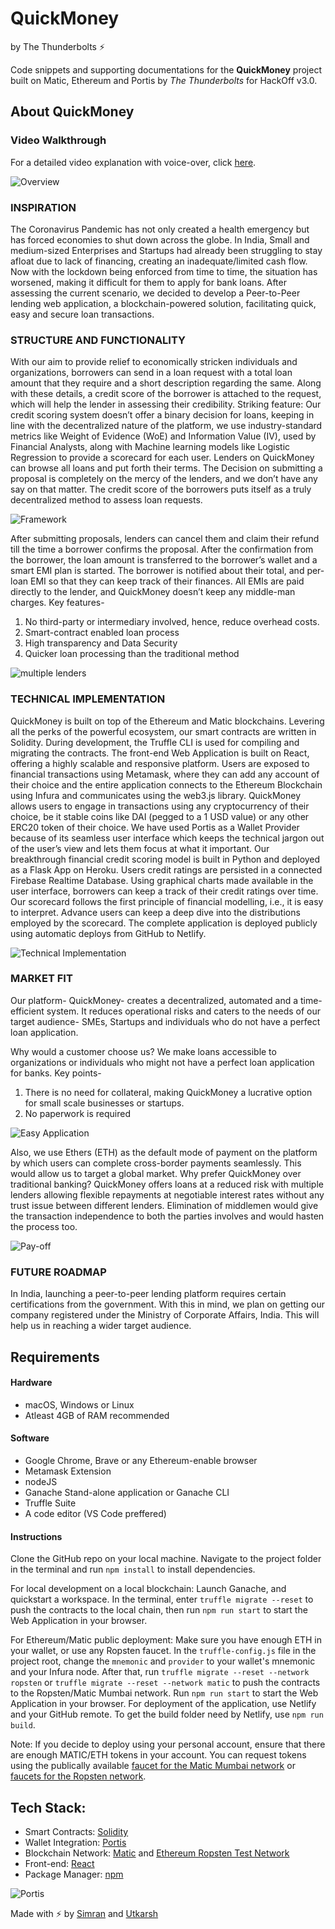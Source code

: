 # QuickMoney
by The Thunderbolts ⚡

Code snippets and supporting documentations for the **QuickMoney** project built on Matic, Ethereum and Portis by *The Thunderbolts* for HackOff v3.0.

## About QuickMoney

### Video Walkthrough

For a detailed video explanation with voice-over, click [here](https://youtu.be/Wh3HHvWBvIM).

![Overview](https://github.com/simmsss/QuickMoney/blob/main/Screenshots/1.png?raw=true)

### INSPIRATION 
The Coronavirus Pandemic has not only created a health emergency but has forced economies to shut down across the globe. In India, Small and medium-sized Enterprises and Startups had already been struggling to stay afloat due to lack of financing, creating an inadequate/limited cash flow. Now with the lockdown being enforced from time to time, the situation has worsened, making it difficult for them to apply for bank loans. 
After assessing the current scenario, we decided to develop a Peer-to-Peer lending web application, a blockchain-powered solution, facilitating quick, easy and secure loan transactions. 

### STRUCTURE AND FUNCTIONALITY 
With our aim to provide relief to economically stricken individuals and organizations, borrowers can send in a loan request with a total loan amount that they require and a short description regarding the same. Along with these details, a credit score of the borrower is attached to the request, which will help the lender in assessing their credibility. 
Striking feature: Our credit scoring system doesn’t offer a binary decision for loans, keeping in line with the decentralized nature of the platform, we use industry-standard metrics like Weight of Evidence (WoE) and Information Value (IV), used by Financial Analysts, along with Machine learning models like Logistic Regression to provide a scorecard for each user.
Lenders on QuickMoney can browse all loans and put forth their terms. The Decision on submitting a proposal is completely on the mercy of the lenders, and we don’t have any say on that matter. The credit score of the borrowers puts itself as a truly decentralized method to assess loan requests.

![Framework](https://github.com/simmsss/QuickMoney/blob/main/Extra%20Assets/Framework.jpg?raw=true)

After submitting proposals, lenders can cancel them and claim their refund till the time a borrower confirms the proposal. After the confirmation from the borrower, the loan amount is transferred to the borrower’s wallet and a smart EMI plan is started. 
The borrower is notified about their total, and per-loan EMI so that they can keep track of their finances. All EMIs are paid directly to the lender, and QuickMoney doesn’t keep any middle-man charges.
Key features- 
1.	No third-party or intermediary involved, hence, reduce overhead costs. 
2.	Smart-contract enabled loan process 
3.	High transparency and Data Security
4.	Quicker loan processing than the traditional method 

![multiple lenders](https://github.com/simmsss/QuickMoney/blob/main/Screenshots/6.png?raw=true)

### TECHNICAL IMPLEMENTATION 
QuickMoney is built on top of the Ethereum and Matic blockchains. Levering all the perks of the powerful ecosystem, our smart contracts are written in Solidity. During development, the Truffle CLI is used for compiling and migrating the contracts.
The front-end Web Application is built on React, offering a highly scalable and responsive platform. Users are exposed to financial transactions using Metamask, where they can add any account of their choice and the entire application connects to the Ethereum Blockchain using Infura and communicates using the web3.js library. 
QuickMoney allows users to engage in transactions using any cryptocurrency of their choice, be it stable coins like DAI (pegged to a 1 USD value) or any other ERC20 token of their choice.
We have used Portis as a Wallet Provider because of its seamless user interface which keeps the technical jargon out of the user’s view and lets them focus at what it important.
Our breakthrough financial credit scoring model is built in Python and deployed as a Flask App on Heroku. Users credit ratings are persisted in a connected Firebase Realtime Database. Using graphical charts made available in the user interface, borrowers can keep a track of their credit ratings over time. Our scorecard follows the first principle of financial modelling, i.e., it is easy to interpret. Advance users can keep a deep dive into the distributions employed by the scorecard.
The complete application is deployed publicly using automatic deploys from GitHub to Netlify.
 
![Technical Implementation](https://github.com/simmsss/QuickMoney/blob/main/Extra%20Assets/technical.jpg?raw=true)

### MARKET FIT
Our platform- QuickMoney- creates a decentralized, automated and a time-efficient system. It reduces operational risks and caters to the needs of our target audience- SMEs, Startups and individuals who do not have a perfect loan application. 

Why would a customer choose us? 
We make loans accessible to organizations or individuals who might not have a perfect loan application for banks. Key points-

1.	There is no need for collateral, making QuickMoney a lucrative option for small scale businesses or startups. 
2.	No paperwork is required 

![Easy Application](https://github.com/simmsss/QuickMoney/blob/main/Screenshots/2.png?raw=true)

Also, we use Ethers (ETH) as the default mode of payment on the platform by which users can complete cross-border payments seamlessly. This would allow us to target a global market.
Why prefer QuickMoney over traditional banking?
QuickMoney offers loans at a reduced risk with multiple lenders allowing flexible repayments at negotiable interest rates without any trust issue between different lenders. Elimination of middlemen would give the transaction independence to both the parties involves and would hasten the process too. 

![Pay-off](https://github.com/simmsss/QuickMoney/blob/main/Screenshots/3.png?raw=true)

### FUTURE ROADMAP 
In India, launching a peer-to-peer lending platform requires certain certifications from the government. With this in mind, we plan on getting our company registered under the Ministry of Corporate Affairs, India. This will help us in reaching a wider target audience. 

## Requirements

#### Hardware

* macOS, Windows or Linux
* Atleast 4GB of RAM recommended 

#### Software

* Google Chrome, Brave or any Ethereum-enable browser
* Metamask Extension
* nodeJS
* Ganache Stand-alone application or Ganache CLI
* Truffle Suite
* A code editor (VS Code preffered)

#### Instructions

Clone the GitHub repo on your local machine. Navigate to the project folder in the terminal and run `npm install` to install dependencies. 

For local development on a local blockchain:
Launch Ganache, and quickstart a workspace. In the terminal, enter `truffle migrate --reset` to push the contracts to the local chain, then run `npm run start` to start the Web Application in your browser.

For Ethereum/Matic public deployment:
Make sure you have enough ETH in your wallet, or use any Ropsten faucet. In the `truffle-config.js` file in the project root, change the `mnemonic` and `provider` to your wallet's mnemonic and your Infura node. After that, run `truffle migrate --reset --network ropsten` or `truffle migrate --reset --network matic` to push the contracts to the Ropsten/Matic Mumbai network. Run `npm run start` to start the Web Application in your browser. For deployment of the application, use Netlify and your GitHub remote. To get the build folder need by Netlify, use `npm run build`.

Note: If you decide to deploy using your personal account, ensure that there are enough MATIC/ETH tokens in your account. You can request tokens using the publically available [faucet for the Matic Mumbai network](https://faucet.matic.network/) or [faucets for the Ropsten network](https://faucet.ropsten.be/).

## Tech Stack:
* Smart Contracts: [Solidity](https://solidity.readthedocs.io/en/v0.7.3/)
* Wallet Integration: [Portis](https://www.portis.io/)
* Blockchain Network: [Matic](https://matic.network/) and [Ethereum Ropsten Test Network](https://ethereum.org/en/developers/docs/networks/)
* Front-end: [React](https://reactjs.org/)
* Package Manager: [npm](https://www.npmjs.com/)

![Portis](https://github.com/simmsss/QuickMoney/blob/main/Screenshots/5.png?raw=true)

Made with ⚡ by [Simran](https://simmsss.github.io/) and [Utkarsh](https://skhiearth.github.io/)
